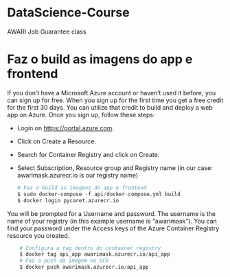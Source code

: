 # DataScience-Course
AWARI Job Guarantee class

# Faz o build as imagens do app e frontend

If you don’t have a Microsoft Azure account or haven’t used it before, you can sign up for free. When you sign up for the first time you get a free credit for the first 30 days. You can utilize that credit to build and deploy a web app on Azure. Once you sign up, follow these steps:

- Login on https://portal.azure.com.
- Click on Create a Resource.
- Search for Container Registry and click on Create.
- Select Subscription, Resource group and Registry name (in our case: awarimask.azurecr.io is our registry name)
    
    ```python
    # Faz o build as imagens do app e frontend
    $ sudo docker-compose -f api/docker-compose.yml build
    $ docker login pycaret.azurecr.io
    ```

You will be prompted for a Username and password. The username is the name of your registry (in this example username is “awarimask”). You can find your password under the Access keys of the Azure Container Registry resource you created.

``` python
    # Configura a tag dentro do container registry
    $ docker tag api_app awarimask.azurecr.io/api_app
    # Faz o push da imagem no GCR
    $ docker push awarimask.azurecr.io/api_app

```   

